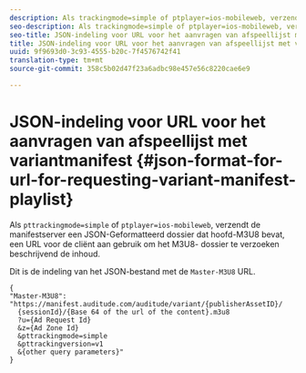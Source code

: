 ```yaml
---
description: Als trackingmode=simple of ptplayer=ios-mobileweb, verzendt de manifestserver een JSON-bestand met Master-M3U8, een URL die de client moet gebruiken om het M3U8-bestand met een beschrijving van de inhoud aan te vragen.
seo-description: Als trackingmode=simple of ptplayer=ios-mobileweb, verzendt de manifestserver een JSON-bestand met Master-M3U8, een URL die de client moet gebruiken om het M3U8-bestand met een beschrijving van de inhoud aan te vragen.
seo-title: JSON-indeling voor URL voor het aanvragen van afspeellijst met variantmanifest
title: JSON-indeling voor URL voor het aanvragen van afspeellijst met variantmanifest
uuid: 9f9693d0-3c93-4555-b20c-7f4576742f41
translation-type: tm+mt
source-git-commit: 358c5b02d47f23a6adbc98e457e56c8220cae6e9

---
```



# JSON-indeling voor URL voor het aanvragen van afspeellijst met variantmanifest {#json-format-for-url-for-requesting-variant-manifest-playlist}

Als `pttrackingmode=simple` of `ptplayer=ios-mobileweb`, verzendt de manifestserver een JSON-Geformatteerd dossier dat hoofd-M3U8 bevat, een URL voor de cliënt aan gebruik om het M3U8- dossier te verzoeken beschrijvend de inhoud.

Dit is de indeling van het JSON-bestand met de `Master-M3U8` URL.

```
{
"Master-M3U8": "https://manifest.auditude.com/auditude/variant/{publisherAssetID}/
  {sessionId}/{Base 64 of the url of the content}.m3u8
  ?u={Ad Request Id}
  &z={Ad Zone Id}
  &pttrackingmode=simple
  &pttrackingversion=v1
  &{other query parameters}"
}
```

